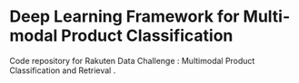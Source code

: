 # Deep Learning Framework for Multi-modal Product Classification
Code repository for Rakuten Data Challenge : Multimodal Product Classification and Retrieval . 
